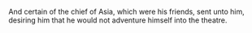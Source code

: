 And certain of the chief of Asia, which were his friends, sent unto him, desiring him that he would not adventure himself into the theatre.
